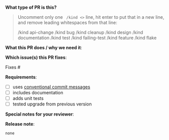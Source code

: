 <!--  Thanks for sending a pull request!  Here are some tips for you:

1. If this is your first time, please read our contributor guidelines: https://git.k8s.io/community/contributors/guide#your-first-contribution and developer guide https://git.k8s.io/community/contributors/devel/development.md#development-guide
2. Please label this pull request according to what type of issue you are addressing, especially if this is a release targeted pull request. For reference on required PR/issue labels, read here:
https://github.com/kubernetes/community/blob/master/contributors/devel/sig-release/release.md#issue-kind-label
3. Ensure you have added or ran the appropriate tests for your PR: https://github.com/kubernetes/community/blob/master/contributors/devel/sig-testing/testing.md
4. If you want *faster* PR reviews, read how: https://git.k8s.io/community/contributors/guide/pull-requests.md#best-practices-for-faster-reviews
5. Follow the instructions for writing a release note: https://git.k8s.io/community/contributors/guide/release-notes.md
6. If the PR is unfinished, see how to mark it: https://git.k8s.io/community/contributors/guide/pull-requests.md#marking-unfinished-pull-requests
-->

**What type of PR is this?**
> Uncomment only one ` /kind <>` line, hit enter to put that in a new line, and remove leading whitespaces from that line:
>
> /kind api-change
> /kind bug
> /kind cleanup
> /kind design
> /kind documentation
> /kind test
> /kind failing-test
> /kind feature
> /kind flake

**What this PR does / why we need it**:

**Which issue(s) this PR fixes**:
<!-- 
*Automatically closes linked issue when PR is merged.
Usage: `Fixes #<issue number>`, or `Fixes (paste link of issue)`.
_If PR is about `failing-tests or flakes`, please post the related issues/tests in a comment and do not use `Fixes`_*
-->
Fixes #

**Requirements**:
- [ ] uses [conventional commit messages](https://www.conventionalcommits.org/)
  <!-- Common commit types:
        build: Build 🏭
        chore: Maintenance 🔧
        ci: Continuous Integration 💜
        docs: Documentation 📘
        feat: Features 🌈
        fix: Bug Fixes 🐞
        perf: Performance Improvements 🚀
        refactor: Code Refactoring 💎
        revert: Revert Change ◀️
        style: Code Style 🎶
        security: Security Fix 🛡️
        test: Testing 💚 -->
- [ ] includes documentation
- [ ] adds unit tests
- [ ] tested upgrade from previous version

**Special notes for your reviewer**:


**Release note**:
```
none
```
